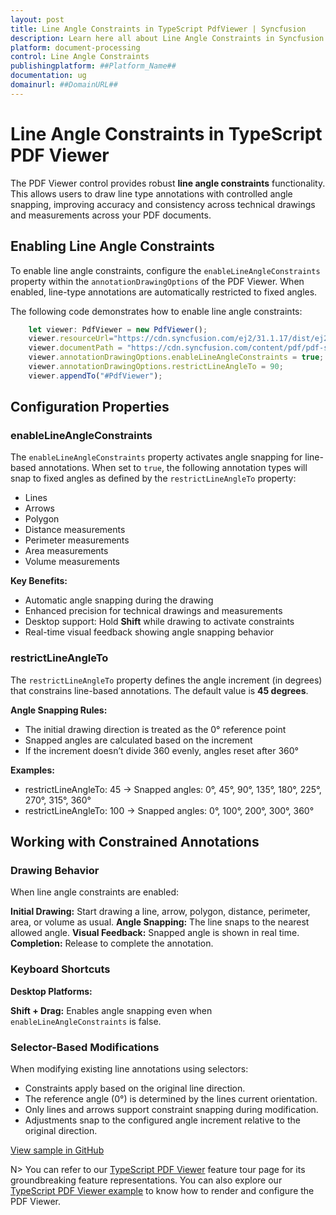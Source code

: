 ```yaml
---
layout: post
title: Line Angle Constraints in TypeScript PdfViewer | Syncfusion
description: Learn here all about Line Angle Constraints in Syncfusion ##Platform_Name## Pdfviewer control of Syncfusion Essential JS 2 and more.
platform: document-processing
control: Line Angle Constraints
publishingplatform: ##Platform_Name##
documentation: ug
domainurl: ##DomainURL##
---
```


# Line Angle Constraints in TypeScript PDF Viewer

The PDF Viewer control provides robust **line angle constraints** functionality. This allows users to draw line type annotations with controlled angle snapping, improving accuracy and consistency across technical drawings and measurements across your PDF documents.

## Enabling Line Angle Constraints
To enable line angle constraints, configure the `enableLineAngleConstraints` property within the `annotationDrawingOptions` of the PDF Viewer. When enabled, line-type annotations are automatically restricted to fixed angles.

The following code demonstrates how to enable line angle constraints:

```ts
    let viewer: PdfViewer = new PdfViewer();
    viewer.resourceUrl="https://cdn.syncfusion.com/ej2/31.1.17/dist/ej2-pdfviewer-lib";
    viewer.documentPath = "https://cdn.syncfusion.com/content/pdf/pdf-succinctly.pdf";
    viewer.annotationDrawingOptions.enableLineAngleConstraints = true; 
    viewer.annotationDrawingOptions.restrictLineAngleTo = 90;
    viewer.appendTo("#PdfViewer");
```

## Configuration Properties

### enableLineAngleConstraints

The `enableLineAngleConstraints` property activates angle snapping for line-based annotations. When set to `true`, the following annotation types will snap to fixed angles as defined by the `restrictLineAngleTo` property:

- Lines
- Arrows
- Polygon
- Distance measurements
- Perimeter measurements
- Area measurements
- Volume measurements

**Key Benefits:**

- Automatic angle snapping during the drawing
- Enhanced precision for technical drawings and measurements
- Desktop support: Hold **Shift** while drawing to activate constraints
- Real-time visual feedback showing angle snapping behavior

### restrictLineAngleTo

The `restrictLineAngleTo` property defines the angle increment (in degrees) that constrains line-based annotations. The default value is **45 degrees**.

**Angle Snapping Rules:**

- The initial drawing direction is treated as the 0° reference point
- Snapped angles are calculated based on the increment
- If the increment doesn’t divide 360 evenly, angles reset after 360°

**Examples:**

- restrictLineAngleTo: 45 → Snapped angles: 0°, 45°, 90°, 135°, 180°, 225°, 270°, 315°, 360°
- restrictLineAngleTo: 100 → Snapped angles: 0°, 100°, 200°, 300°, 360°

## Working with Constrained Annotations

### Drawing Behavior

When line angle constraints are enabled:

**Initial Drawing:** Start drawing a line, arrow, polygon, distance, perimeter, area, or volume as usual.
**Angle Snapping:** The line snaps to the nearest allowed angle.
**Visual Feedback:** Snapped angle is shown in real time.
**Completion:** Release to complete the annotation.

### Keyboard Shortcuts

**Desktop Platforms:**

**Shift + Drag:** Enables angle snapping even when `enableLineAngleConstraints` is false.

### Selector-Based Modifications

When modifying existing line annotations using selectors:

- Constraints apply based on the original line direction.
- The reference angle (0°) is determined by the lines current orientation.
- Only lines and arrows support constraint snapping during modification.
- Adjustments snap to the configured angle increment relative to the original direction.

[View sample in GitHub](https://github.com/SyncfusionExamples/typescript-pdf-viewer-examples/tree/master/How%20to)

N> You can refer to our [TypeScript PDF Viewer](https://www.syncfusion.com/pdf-viewer-sdk/javascript-pdf-viewer) feature tour page for its groundbreaking feature representations. You can also explore our [TypeScript PDF Viewer example](https://github.com/SyncfusionExamples/typescript-pdf-viewer-examples) to know how to render and configure the PDF Viewer.
